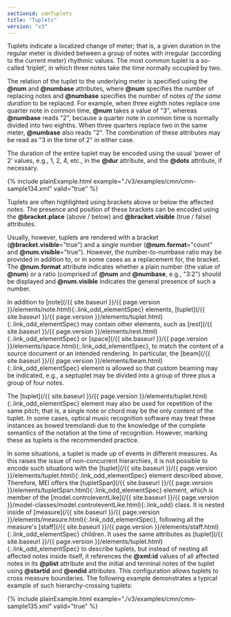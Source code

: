```yaml
---
sectionid: cmnTuplets
title: "Tuplets"
version: "v3"
---
```




Tuplets indicate a localized change of meter; that is, a given duration in the regular
meter is divided between a group of notes with irregular (according to the current
meter)
rhythmic values. The most common tuplet is a so-called ‘triplet’, in
which three notes take the time normally occupied by two.

The relation of the tuplet to the underlying meter is specified using the **@num**
and **@numbase** attributes, where **@num** specifies the number of replacing
notes and **@numbase** specifies the number of notes *of the same duration*
to be replaced. For example, when three eighth notes replace one quarter note in common
time, **@num** takes a value of "3", whereas **@numbase** reads "2", because a
quarter note in common time is normally divided into two eighths. When three quarters
replace two in the same meter, **@numbase** also reads "2". The combination of these
attributes may be read as "3 in the time of 2" in either case.

The duration of the entire tuplet may be encoded using the usual ‘power of
2’ values, e.g., 1, 2, 4, etc., in the **@dur** attribute, and the
**@dots** attribute, if necessary.

{% include plainExample.html example="./v3/examples/cmn/cmn-sample134.xml" valid="true" %}




Tuplets are often highlighted using brackets above or below the affected notes. The
presence and position of these brackets can be encoded using the **@bracket.place**
(above / below) and **@bracket.visible** (true / false) attributes.

Usually, however, tuplets are rendered with a bracket (**@bracket.visible**="true")
and a single number (**@num.format**="count" and **@num.visible**="true").
However, the number-to-numbase ratio may be provided in addition to, or in some cases
as a
replacement for, the bracket. The **@num.format** attribute indicates whether a plain
number (the value of **@num**) or a ratio (comprised of **@num** and
**@numbase**, e.g., "3:2") should be displayed and **@num.visible** indicates
the general presence of such a number. 



In addition to [note](/{{ site.baseurl }}/{{ page.version }}/elements/note.html){:.link_odd_elementSpec} elements, [tuplet](/{{ site.baseurl }}/{{ page.version }}/elements/tuplet.html){:.link_odd_elementSpec} may
contain other elements, such as [rest](/{{ site.baseurl }}/{{ page.version }}/elements/rest.html){:.link_odd_elementSpec} or [space](/{{ site.baseurl }}/{{ page.version }}/elements/space.html){:.link_odd_elementSpec},
to match the content of a source document or an intended rendering. In particular,
the [beam](/{{ site.baseurl }}/{{ page.version }}/elements/beam.html){:.link_odd_elementSpec} element is allowed so that custom beaming may be indicated, e.g., a
septuplet may be divided into a group of three plus a group of four
notes.



The [tuplet](/{{ site.baseurl }}/{{ page.version }}/elements/tuplet.html){:.link_odd_elementSpec} element may also be used for repetition of the same pitch;
that is, a single note or chord may be the only content of the tuplet. In some cases,
optical music recognition software may treat these instances as bowed tremolandi due
to the
knowledge of the complete semantics of the notation at the time of recognition. However,
marking these as tuplets is the recommended practice.


In some situations, a tuplet is made up of events in different measures. As this raises
the
issue of non-concurrent hierarchies, it is not possible to encode such situations
with the
[tuplet](/{{ site.baseurl }}/{{ page.version }}/elements/tuplet.html){:.link_odd_elementSpec} element described above. Therefore, MEI offers the [tupletSpan](/{{ site.baseurl }}/{{ page.version }}/elements/tupletSpan.html){:.link_odd_elementSpec} element, which is member of the [model.controleventLike](/{{ site.baseurl }}/{{ page.version }}/model-classes/model.controleventLike.html){:.link_odd} class. It is nested inside of [measure](/{{ site.baseurl }}/{{ page.version }}/elements/measure.html){:.link_odd_elementSpec}, following all the measure's [staff](/{{ site.baseurl }}/{{ page.version }}/elements/staff.html){:.link_odd_elementSpec} children. It uses
the same attributes as [tuplet](/{{ site.baseurl }}/{{ page.version }}/elements/tuplet.html){:.link_odd_elementSpec} to describe tuplets, but instead of
nesting all affected notes inside itself, it references the **@xml:id** values of all
affected notes in its **@plist** attribute and the initial and terminal notes of the
tuplet using **@startid** and **@endid** attributes. This configuration allows
tuplets to cross measure boundaries. The following example demonstrates a typical
example of
such hierarchy-crossing tuplets:

{% include plainExample.html example="./v3/examples/cmn/cmn-sample135.xml" valid="true" %}


